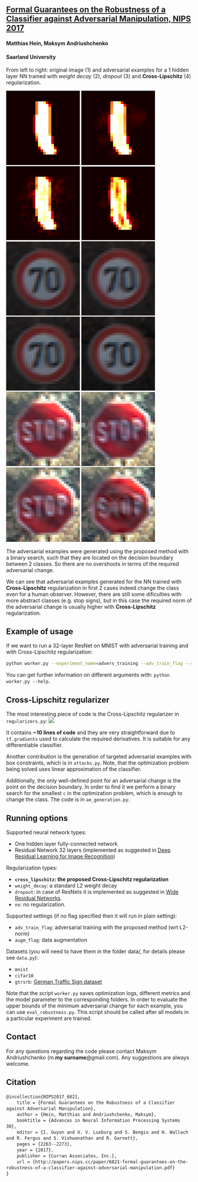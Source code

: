 ## [Formal Guarantees on the Robustness of a Classifier against Adversarial Manipulation, NIPS 2017](http://www.ml.uni-saarland.de/Publications/HeiAnd-FormGuarAdvManipLongVersion.pdf)
#### Matthias Hein, Maksym Andriushchenko
#### Saarland University

From left to right: original image (1) and adversarial examples for a 1 hidden layer NN trained with _weight decay_ (2), _dropout_ (3) and **Cross-Lipschitz** (4) regularization.

<img src="images/mnist1-orig.png" width=200/> <img src="images/mnist1-wd.png" width=200/> <img src="images/mnist1-do.png" width=200/> <img src="images/mnist1-cl.png" width=200/>
<img src="images/70-30-orig.png" width=200/> <img src="images/70-30-wd.png" width=200/> <img src="images/70-30-do.png" width=200/> <img src="images/70-30-cl.png" width=200/>
<img src="images/stop-orig.png" width=200/> <img src="images/stop-wd.png" width=200/> <img src="images/stop-do.png" width=200/> <img src="images/stop-cl.png" width=200/>

The adversarial examples were generated using the proposed method with a binary search, such that they are located on the decision boundary between 2 classes. So there are no overshoots in terms of the required adversarial change.

We can see that adversarial examples generated for the NN trained with **Cross-Lipschitz** regularization in first 2 cases indeed change the class even for a human observer. However, there are still some dificulties with more abstract classes (e.g. stop signs), but in this case the required norm of the adversarial change is usually higher with **Cross-Lipschitz** regularization.
<!--![](images/70-30-orig.png) ![](images/70-30-wd.png) ![](images/70-30-do.png) ![](images/70-30-cl.png)-->
<!--![](images/stop-orig.png) ![](images/stop-wd.png) ![](images/stop-do.png) ![](images/stop-cl.png)-->
<!--![](images/mnist1-orig.png) ![](images/mnist1-wd.png) ![](images/mnist1-do.png) ![](images/mnist1-cl.png)-->


## Example of usage
If we want to run a 32-layer ResNet on MNIST with adversarial training and with Cross-Lipschitz regularization:
```bash
python worker.py --experiment_name=advers_training --adv_train_flag --reg_type=cross_lipschitz --dataset=cifar10 --nn_type=resnet --gpu_number=0 --gpu_memory=0.6 --lr=0.2 --lmbd=0.0001 --batch_size=128 --n_epochs=200
```

You can get further information on different arguments with: `python worker.py --help`.


## Cross-Lipschitz regularizer
The most interesting piece of code is the Cross-Lipschitz regularizer in `regularizers.py`:
<img src="http://latex.codecogs.com/gif.latex?\Omega(f)%20=%20\frac{1}{nK^2}\sum_{i=1}^n%20\sum_{l,m=1}^K%20||\nabla%20f_l(x_i)%20-%20\nabla%20f_m(x_i)||_2^2" />

It contains **~10 lines of code** and they are very straightforward due to `tf.gradients` used to calculate the required derivatives. It is suitable for any differentiable classifier.

Another contribution is the generation of targeted adversarial examples with box constraints, which is in `attacks.py`. 
Note, that the optimization problem being solved uses linear approximation of the classifier. 

Additionally, the only well-defined point for an adversarial change is the point on the decision boundary. In order to find it we perform a binary search for the smallest `c` in the optimization problem, which is enough to change the class. The code is in `ae_generation.py`.


## Running options
Supported neural network types:

- One hidden layer fully-connected network
- Residual Network 32 layers (implemented as suggested in [Deep Residual Learning for Image Recognition](https://www.cv-foundation.org/openaccess/content_cvpr_2016/papers/He_Deep_Residual_Learning_CVPR_2016_paper.pdf))


Regularization types:

- **`cross_lipschitz`: the proposed Cross-Lipschitz regularization**
- `weight_decay`: a standard L2 weight decay
- `dropout`: in case of ResNets it is implemented as suggested in [Wide Residual Networks](https://arxiv.org/pdf/1605.07146v1.pdf).
- `no`: no regularization.


Supported settings (if no flag specified then it will run in plain setting):

- `adv_train_flag`: adversarial training with the proposed method (wrt L2-norm)
- `augm_flag`: data augmentation


Datasets (you will need to have them in the folder data/, for details please see `data.py`):

- `mnist`
- `cifar10`
- `gtrsrb`: [German Traffic Sign dataset](http://benchmark.ini.rub.de/?section=gtsrb&subsection=dataset)

Note that the script `worker.py` saves optimization logs, different metrics and the model parameter to the corresponding folders.
In order to evaluate the upper bounds of the minimum adversarial change for each example, you can use `eval_robustness.py`. This script should be called after all models in a particular experiment are trained.


## Contact
For any questions regarding the code please contact Maksym Andriushchenko (m.**my surname**@gmail.com).
Any suggestions are always welcome.


## Citation
```
@incollection{NIPS2017_6821,
	title = {Formal Guarantees on the Robustness of a Classifier against Adversarial Manipulation},
	author = {Hein, Matthias and Andriushchenko, Maksym},
	booktitle = {Advances in Neural Information Processing Systems 30},
	editor = {I. Guyon and U. V. Luxburg and S. Bengio and H. Wallach and R. Fergus and S. Vishwanathan and R. Garnett},
	pages = {2263--2273},
	year = {2017},
	publisher = {Curran Associates, Inc.},
	url = {http://papers.nips.cc/paper/6821-formal-guarantees-on-the-robustness-of-a-classifier-against-adversarial-manipulation.pdf}
}
```

